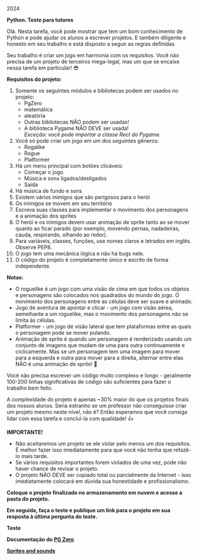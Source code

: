 2024

**Python. Teste para tutores**

Olá. Nesta tarefa, você pode mostrar que tem um bom conhecimento de Python e pode ajudar os alunos a escrever projetos. E também diligente e honesto em seu trabalho e está disposto a seguir as regras definidas

Seu trabalho é criar um jogo em harmonia com os requisitos. Você não precisa de um projeto de terceiros mega-legal, mas um que se encaixe nessa tarefa em particular\! 😎

**Requisitos do projeto:**

1. Somente os seguintes módulos e bibliotecas podem ser usados ​​no projeto:  
   * PgZero  
   * matemática   
   * aleatória   
   * Outras bibliotecas NÃO podem ser usadas\!  
   * A biblioteca Pygame NÃO DEVE ser usada\!  
     *Exceção: você pode importar a classe Rect do Pygame.*  
2. Você só pode criar um jogo em um dos seguintes gêneros:   
   * Rogalike   
   * Rogue   
   * Platformer  
3. Há um menu principal com botões clicáveis:   
   * Começar o jogo   
   * Música e sons ligados/desligados   
   * Saída  
4. Há música de fundo e sons  
5. Existem vários inimigos que são perigosos para o herói  
6. Os inimigos se movem em seu território  
7. Escreva suas classes para implementar o movimento dos personagens e a animação dos sprites  
8. O herói e os inimigos devem usar animação de sprite tanto ao se mover quanto ao ficar parado (por exemplo, movendo pernas, nadadeiras, cauda, ​​respirando, olhando ao redor).  
9. Para variáveis, classes, funções, use nomes claros e letrados em inglês. Observe PEP8.  
10. O jogo tem uma mecânica lógica e não há bugs nele.  
11. O código do projeto é completamente único e escrito de forma independente.  
  


**Notas:**

- O roguelike é um jogo com uma visão de cima em que todos os objetos e personagens são colocados nos quadrados do mundo do jogo. O movimento dos personagens entre as células deve ser suave e animado.   
- Jogo de aventura de apontar e clicar \- um jogo com visão aérea, semelhante a um roguelike, mas o movimento dos personagens não se limita às células.  
- Platformer \- um jogo de visão lateral que tem plataformas entre as quais o personagem pode se mover pulando.  
- Animação de sprite é quando um personagem é renderizado usando um conjunto de imagens que mudam de uma para outra continuamente e ciclicamente. Mas se um personagem tem uma imagem para mover para a esquerda e outra para mover para a direita, alternar entre elas NÃO é uma animação de sprite\! 🧐

Você não precisa escrever um código muito complexo e longo \- geralmente 100-200 linhas significativas de código são suficientes para fazer o trabalho bem feito.

A complexidade do projeto é apenas \~30% maior do que os projetos finais dos nossos alunos. Seria estranho se um professor não conseguisse criar um projeto mesmo neste nível, não é? Então esperamos que você consiga lidar com essa tarefa e concluí-la com qualidade\! 👍

**IMPORTANTE\!**

* Não aceitaremos um projeto se ele violar pelo menos um dos requisitos. É melhor fazer isso imediatamente para que você não tenha que refazê-lo mais tarde.  
* Se vários requisitos importantes forem violados de uma vez, pode não haver chance de revisar o projeto.  
* O projeto NÃO DEVE ser copiado total ou parcialmente da Internet \- isso imediatamente colocará em dúvida sua honestidade e profissionalismo.

**Coloque o projeto finalizado no armazenamento em nuvem e acesse a pasta do projeto.**

**Em seguida, faça o teste e publique um link para o projeto em sua resposta à última pergunta do teste.**

**Teste**

**Documentação do [PG Zero](https://pygame-zero.readthedocs.io/en/stable/)**

[**Sprites and sounds**](https://kenney.nl/assets)
